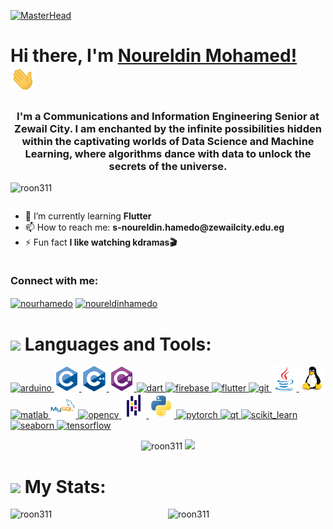 [![MasterHead](https://developers.giphy.com/branch/master/static/api-512d36c09662682717108a38bbb5c57d.gif)](https://rishavchanda.io)

# Hi there, I'm [Noureldin Mohamed!](https://github.com/roon311) <img src="https://github.com/AbdallahHemdan/AbdallahHemdan/blob/master/wave.gif" width="40px" height="40px">
<h3 align="center">I'm a Communications and Information Engineering Senior at Zewail City. I am enchanted by the infinite possibilities hidden within the captivating worlds of Data Science and Machine Learning, where algorithms dance with data to unlock the secrets of the universe.</h3>

<p align="left"> <img src="https://komarev.com/ghpvc/?username=roon311&label=Profile%20views&color=0e75b6&style=flat" alt="roon311" /> </p>
<div style="display: flex;">
  <div style="flex: 1;">
    <ul>
      <li>🌱 I’m currently learning <strong>Flutter</strong></li>
      <li>📫 How to reach me: <strong>   s-noureldin.hamedo@zewailcity.edu.eg   </strong></li>
      <li>⚡ Fun fact <strong>I like watching kdramas🎬 </strong></li>
    </ul>
  </div>

</div>



<h3 align="left">Connect with me:</h3>
<p align="left">
<a href="https://linkedin.com/in/nourhamedo" target="blank"><img align="center" src="https://raw.githubusercontent.com/rahuldkjain/github-profile-readme-generator/master/src/images/icons/Social/linked-in-alt.svg" alt="nourhamedo" height="30" width="40" /></a>
<a href="https://kaggle.com/noureldinhamedo" target="blank"><img align="center" src="https://raw.githubusercontent.com/rahuldkjain/github-profile-readme-generator/master/src/images/icons/Social/kaggle.svg" alt="noureldinhamedo" height="30" width="40" /></a>
</p>

# <img src="https://media1.giphy.com/media/1NYkJ0wTvncdXV5dN5/giphy.gif" width="50">  Languages and Tools: 

<p align="left"> <a href="https://www.arduino.cc/" target="_blank" rel="noreferrer"> <img src="https://cdn.worldvectorlogo.com/logos/arduino-1.svg" alt="arduino" width="40" height="40"/> </a> <a href="https://www.cprogramming.com/" target="_blank" rel="noreferrer"> <img src="https://raw.githubusercontent.com/devicons/devicon/master/icons/c/c-original.svg" alt="c" width="40" height="40"/> </a> <a href="https://www.w3schools.com/cpp/" target="_blank" rel="noreferrer"> <img src="https://raw.githubusercontent.com/devicons/devicon/master/icons/cplusplus/cplusplus-original.svg" alt="cplusplus" width="40" height="40"/> </a> <a href="https://www.w3schools.com/cs/" target="_blank" rel="noreferrer"> <img src="https://raw.githubusercontent.com/devicons/devicon/master/icons/csharp/csharp-original.svg" alt="csharp" width="40" height="40"/> </a> <a href="https://dart.dev" target="_blank" rel="noreferrer"> <img src="https://www.vectorlogo.zone/logos/dartlang/dartlang-icon.svg" alt="dart" width="40" height="40"/> </a> <a href="https://firebase.google.com/" target="_blank" rel="noreferrer"> <img src="https://www.vectorlogo.zone/logos/firebase/firebase-icon.svg" alt="firebase" width="40" height="40"/> </a> <a href="https://flutter.dev" target="_blank" rel="noreferrer"> <img src="https://www.vectorlogo.zone/logos/flutterio/flutterio-icon.svg" alt="flutter" width="40" height="40"/> </a> <a href="https://git-scm.com/" target="_blank" rel="noreferrer"> <img src="https://www.vectorlogo.zone/logos/git-scm/git-scm-icon.svg" alt="git" width="40" height="40"/> </a> <a href="https://www.java.com" target="_blank" rel="noreferrer"> <img src="https://raw.githubusercontent.com/devicons/devicon/master/icons/java/java-original.svg" alt="java" width="40" height="40"/> </a> <a href="https://www.linux.org/" target="_blank" rel="noreferrer"> <img src="https://raw.githubusercontent.com/devicons/devicon/master/icons/linux/linux-original.svg" alt="linux" width="40" height="40"/> </a> <a href="https://www.mathworks.com/" target="_blank" rel="noreferrer"> <img src="https://upload.wikimedia.org/wikipedia/commons/2/21/Matlab_Logo.png" alt="matlab" width="40" height="40"/> </a> <a href="https://www.mysql.com/" target="_blank" rel="noreferrer"> <img src="https://raw.githubusercontent.com/devicons/devicon/master/icons/mysql/mysql-original-wordmark.svg" alt="mysql" width="40" height="40"/> </a> <a href="https://opencv.org/" target="_blank" rel="noreferrer"> <img src="https://www.vectorlogo.zone/logos/opencv/opencv-icon.svg" alt="opencv" width="40" height="40"/> </a> <a href="https://pandas.pydata.org/" target="_blank" rel="noreferrer"> <img src="https://raw.githubusercontent.com/devicons/devicon/2ae2a900d2f041da66e950e4d48052658d850630/icons/pandas/pandas-original.svg" alt="pandas" width="40" height="40"/> </a> <a href="https://www.python.org" target="_blank" rel="noreferrer"> <img src="https://raw.githubusercontent.com/devicons/devicon/master/icons/python/python-original.svg" alt="python" width="40" height="40"/> </a> <a href="https://pytorch.org/" target="_blank" rel="noreferrer"> <img src="https://www.vectorlogo.zone/logos/pytorch/pytorch-icon.svg" alt="pytorch" width="40" height="40"/> </a> <a href="https://www.qt.io/" target="_blank" rel="noreferrer"> <img src="https://upload.wikimedia.org/wikipedia/commons/0/0b/Qt_logo_2016.svg" alt="qt" width="40" height="40"/> </a> <a href="https://scikit-learn.org/" target="_blank" rel="noreferrer"> <img src="https://upload.wikimedia.org/wikipedia/commons/0/05/Scikit_learn_logo_small.svg" alt="scikit_learn" width="40" height="40"/> </a> <a href="https://seaborn.pydata.org/" target="_blank" rel="noreferrer"> <img src="https://seaborn.pydata.org/_images/logo-mark-lightbg.svg" alt="seaborn" width="40" height="40"/> </a> <a href="https://www.tensorflow.org" target="_blank" rel="noreferrer"> <img src="https://www.vectorlogo.zone/logos/tensorflow/tensorflow-icon.svg" alt="tensorflow" width="40" height="40"/> </a> </p>

<div align="center">
  <img src="https://github-readme-stats.vercel.app/api/top-langs?username=roon311&show_icons=true&locale=en&layout=compact&theme=tokyonight" alt="roon311" style="flex: 1;">
  <a href="https://samujjwaal.tech/"><img src="https://github.com/samujjwaal/samujjwaal/blob/master/etc/python.png" height="200" style="flex: 1;"></a>
</div>

# <img src="https://images.squarespace-cdn.com/content/v1/5ac77df1ee17594df38c0d17/1533660277004-3PVCMSZUUXEW5TYW3NGJ/data.gif" width="50">   My Stats: 

<div style="display: flex;">
  <img src="https://github-readme-stats.vercel.app/api?username=roon311&show_icons=true&locale=en&theme=tokyonight" alt="roon311" width="400" style="flex: 1;">
  <img src="https://github-readme-streak-stats.herokuapp.com/?user=roon311&show_icons=true&locale=en&theme=tokyonight" alt="roon311" width="420" style="flex: 1;">
</div>


